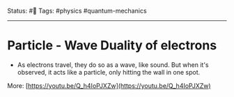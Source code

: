 Status: #🌱
Tags: #physics #quantum-mechanics
***
# Particle - Wave Duality of electrons
- As electrons travel, they do so as a wave, like sound. But when it's observed, it acts like a particle, only hitting the wall in one spot.

More: [https://youtu.be/Q_h4IoPJXZw](https://youtu.be/Q_h4IoPJXZw)
